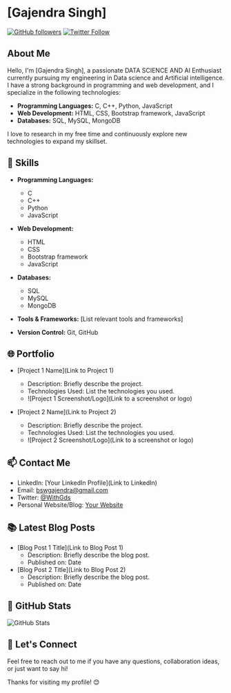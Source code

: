 # [Gajendra Singh]

[![GitHub followers](https://img.shields.io/github/followers/GithubGajendra?style=social)](https://github.com/GithubGajendra)
[![Twitter Follow](https://img.shields.io/twitter/follow/withgds?style=social)](https://twitter.com/withgds)

## About Me

Hello, I'm [Gajendra Singh], a passionate DATA SCIENCE AND AI Enthusiast currently pursuing my engineering in Data science and Artificial intelligence. I have a strong background in programming and web development, and I specialize in the following technologies:

- **Programming Languages:** C, C++, Python, JavaScript
- **Web Development:** HTML, CSS, Bootstrap framework, JavaScript
- **Databases:** SQL, MySQL, MongoDB

I love to research in my free time and continuously explore new technologies to expand my skillset.

## 🔧 Skills

- **Programming Languages:**
  - C
  - C++
  - Python
  - JavaScript

- **Web Development:**
  - HTML
  - CSS
  - Bootstrap framework
  - JavaScript

- **Databases:**
  - SQL
  - MySQL
  - MongoDB

- **Tools & Frameworks:** [List relevant tools and frameworks]
- **Version Control:** Git, GitHub

## 🌐 Portfolio

- [Project 1 Name](Link to Project 1)
  - Description: Briefly describe the project.
  - Technologies Used: List the technologies you used.
  - ![Project 1 Screenshot/Logo](Link to a screenshot or logo)

- [Project 2 Name](Link to Project 2)
  - Description: Briefly describe the project.
  - Technologies Used: List the technologies you used.
  - ![Project 2 Screenshot/Logo](Link to a screenshot or logo)

## 📫 Contact Me

- LinkedIn: [Your LinkedIn Profile](Link to LinkedIn)
- Email: [bswgajendra@gmail.com](mailto:bswgajendra@gmail.com)
- Twitter: [@WithGds](https://twitter.com/withgds)
- Personal Website/Blog: [Your Website](https://comingsoon)

## 📚 Latest Blog Posts

- [Blog Post 1 Title](Link to Blog Post 1)
  - Description: Briefly describe the blog post.
  - Published on: Date
- [Blog Post 2 Title](Link to Blog Post 2)
  - Description: Briefly describe the blog post.
  - Published on: Date

## 🚀 GitHub Stats

![GitHub Stats](https://github-readme-stats.vercel.app/api?GithubGajendra&show_icons=true&theme=dark)

## 🤝 Let's Connect

Feel free to reach out to me if you have any questions, collaboration ideas, or just want to say hi!

Thanks for visiting my profile! 😊
